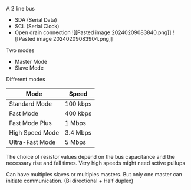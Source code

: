 A 2 line bus
- SDA (Serial Data)
- SCL (Serial Clock)
- Open drain connection
![[Pasted image 20240209083840.png]]
![[Pasted image 20240209083904.png]]

Two modes
- Master Mode
- Slave Mode

Different modes

| Mode | Speed |
| ---- | ---- |
| Standard Mode | 100 kbps |
| Fast Mode | 400 kbps |
| Fast Mode Plus | 1 Mbps |
| High Speed Mode | 3.4 Mbps |
| Ultra-Fast Mode | 5 Mbps |

The choice of resistor values depend on the bus capacitance and the necessary rise and fall times. Very high speeds might need active pullups

Can have multiples slaves or multiples masters. But only one master can initiate communication. (Bi directional + Half duplex)